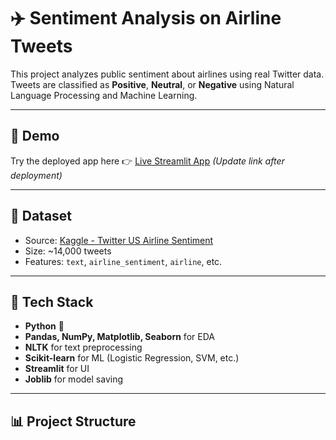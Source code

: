 # ✈️ Sentiment Analysis on Airline Tweets

This project analyzes public sentiment about airlines using real Twitter data. Tweets are classified as **Positive**, **Neutral**, or **Negative** using Natural Language Processing and Machine Learning.

---

## 🚀 Demo

Try the deployed app here 👉 [Live Streamlit App](#) *(Update link after deployment)*

---

## 📌 Dataset

- Source: [Kaggle - Twitter US Airline Sentiment](https://www.kaggle.com/datasets/crowdflower/twitter-airline-sentiment)
- Size: ~14,000 tweets
- Features: `text`, `airline_sentiment`, `airline`, etc.

---

## 🧠 Tech Stack

- **Python** 🐍
- **Pandas, NumPy, Matplotlib, Seaborn** for EDA
- **NLTK** for text preprocessing
- **Scikit-learn** for ML (Logistic Regression, SVM, etc.)
- **Streamlit** for UI
- **Joblib** for model saving

---

## 📊 Project Structure

